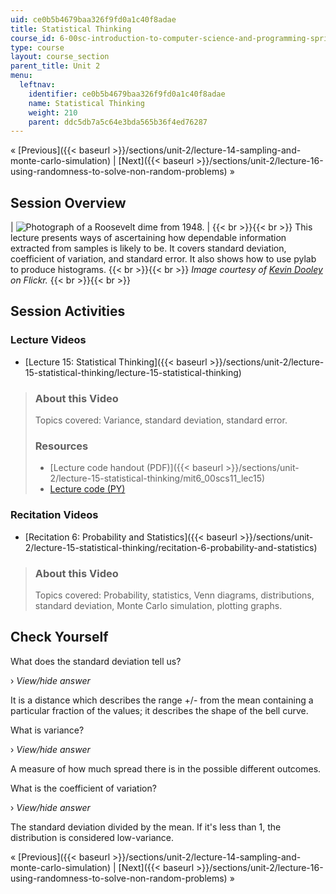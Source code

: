```yaml
---
uid: ce0b5b4679baa326f9fd0a1c40f8adae
title: Statistical Thinking
course_id: 6-00sc-introduction-to-computer-science-and-programming-spring-2011
type: course
layout: course_section
parent_title: Unit 2
menu:
  leftnav:
    identifier: ce0b5b4679baa326f9fd0a1c40f8adae
    name: Statistical Thinking
    weight: 210
    parent: ddc5db7a5c64e3bda565b36f4ed76287
---
```


« [Previous]({{< baseurl >}}/sections/unit-2/lecture-14-sampling-and-monte-carlo-simulation) | [Next]({{< baseurl >}}/sections/unit-2/lecture-16-using-randomness-to-solve-non-random-problems) »

Session Overview
----------------

| ![Photograph of a Roosevelt dime from 1948.](https://open-learning-course-data-production.s3.amazonaws.com/6-00sc-introduction-to-computer-science-and-programming-spring-2011/23950e2eea8ff130b10e4e193f653903_ses-15.jpg) |  {{< br >}}{{< br >}} This lecture presents ways of ascertaining how dependable information extracted from samples is likely to be. It covers standard deviation, coefficient of variation, and standard error. It also shows how to use pylab to produce histograms. {{< br >}}{{< br >}} _Image courtesy of [Kevin Dooley](http://www.flickr.com/photos/pagedooley/866975841/) on Flickr._ {{< br >}}{{< br >}}  

Session Activities
------------------

### Lecture Videos

*   [Lecture 15: Statistical Thinking]({{< baseurl >}}/sections/unit-2/lecture-15-statistical-thinking/lecture-15-statistical-thinking)

> ### About this Video
> 
> Topics covered: Variance, standard deviation, standard error.
> 
> ### Resources
> 
> *   [Lecture code handout (PDF)]({{< baseurl >}}/sections/unit-2/lecture-15-statistical-thinking/mit6_00scs11_lec15)
> *   [Lecture code (PY)](https://open-learning-course-data-production.s3.amazonaws.com/6-00sc-introduction-to-computer-science-and-programming-spring-2011/05fb26590ec9b19506a0f290a669b8ab_lec15.py)

### Recitation Videos

*   [Recitation 6: Probability and Statistics]({{< baseurl >}}/sections/unit-2/lecture-15-statistical-thinking/recitation-6-probability-and-statistics)

> ### About this Video
> 
> Topics covered: Probability, statistics, Venn diagrams, distributions, standard deviation, Monte Carlo simulation, plotting graphs.

Check Yourself
--------------

What does the standard deviation tell us?

› _View/hide answer_

It is a distance which describes the range +/- from the mean containing a particular fraction of the values; it describes the shape of the bell curve.

What is variance?

› _View/hide answer_

A measure of how much spread there is in the possible different outcomes.

What is the coefficient of variation?

› _View/hide answer_

The standard deviation divided by the mean. If it's less than 1, the distribution is considered low-variance.

« [Previous]({{< baseurl >}}/sections/unit-2/lecture-14-sampling-and-monte-carlo-simulation) | [Next]({{< baseurl >}}/sections/unit-2/lecture-16-using-randomness-to-solve-non-random-problems) »